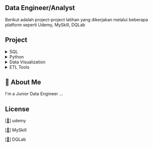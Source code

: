## Data Engineer/Analyst

Berikut adalah project-project latihan yang dikerjakan melalui beberapa platform
seperti Udemy, MySkill, DQLab


## Project


<details><summary>SQL</summary>


 + [[📂](https://github.com/azwarerizal/own-project/tree/master/SQL/Project%20Data%20Analysis%20for%20Retail%20Sales%20Performance%20Report/Data)]
[[🔍](https://academy.dqlab.id/main/package/project/182?pf=0)] [[📃](https://academy.dqlab.id/certificate/pdf/DQLABPRJC4AFNDGQ)] Project Data Analysis for Retail Sales Performance Report

 </details>
 
<details><summary>Python</summary>
Soon
</details>

<details><summary>Data Visualization</summary>
Soon
</details>

<details><summary>ETL Tools</summary>
Soon
</details>
 
 
## 🚀 About Me
I'm a Junior Data Engineer ...


## License

[[📃](https://www.udemy.com/certificate/UC-27e93998-4e3c-4697-9c0f-9a9db075e093)] udemy

[[📃](https://drive.google.com/file/d/1Wqu3jmaCgdJkeWwoZQQJRhU9ToV7b0or/view)] MySkill

[[📃](https://academy.dqlab.id/Certificate_check_2/resultV2/DQLABSQLTSWUWCOK)] DQLab

